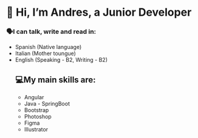 <h1>👋 Hi, I’m Andres, a <b>Junior Developer</b> </h1>

<h3>🗣️I can talk, write and read in:</h3>
<ul>
 <li>
   Spanish (Native language)
 </li>
   <li>
   Italian (Mother toungue)
 </li>
   <li>
   English (Speaking - B2, Writing - B2)
 </li>


<div><h2>💻My main skills are:</h2>
<ul>
 <li>
   Angular
 </li>
   <li>
   Java - SpringBoot
 </li>
  <li>
   Bootstrap
 </li>
   <li>
   Photoshop
 </li>
      <li>
   Figma
 </li>
   <li>
   Illustrator
 </li>
</ul>
</div>

